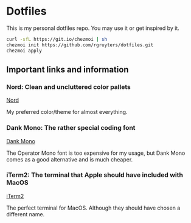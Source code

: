 # Dotfiles

This is my personal dotfiles repo. You may use it or get inspired by it.

```bash
curl -sfL https://git.io/chezmoi | sh
chezmoi init https://github.com/rgruyters/dotfiles.git
chezmoi apply
```

## Important links and information

### Nord: Clean and uncluttered color pallets
[Nord](https://nordtheme.com)

My preferred color/theme for almost everything.

### Dank Mono: The rather special coding font
[Dank Mono](https://gumroad.com/l/dank-mono)

The Operator Mono font is too expensive for my usage, but Dank Mono comes as
a good alternative and is much cheaper.

### iTerm2: The terminal that Apple should have included with MacOS
[iTerm2](https://iterm2.com)

The perfect terminal for MacOS. Although they should have chosen a different name.
